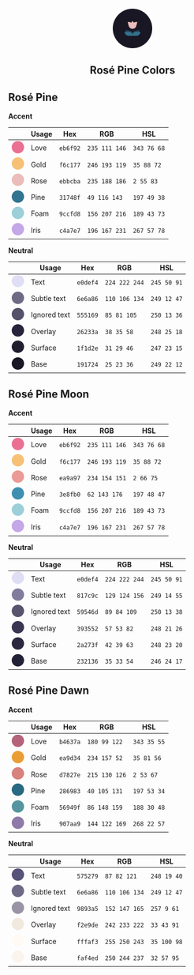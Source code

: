 <p align="center">
  <img src="assets/icon.png" width="80" />
  <h2 align="center">Rosé Pine Colors</h2>
</p>

## Rosé Pine

**Accent**

|                                                    | Usage | Hex      | RGB           | HSL         |
| -------------------------------------------------- | ----- | -------- | ------------- | ----------- |
| <img src="assets/rose-pine/love.png" width="25" /> | Love  | `eb6f92` | `235 111 146` | `343 76 68` |
| <img src="assets/rose-pine/gold.png" width="25" /> | Gold  | `f6c177` | `246 193 119` | `35 88 72`  |
| <img src="assets/rose-pine/rose.png" width="25" /> | Rose  | `ebbcba` | `235 188 186` | `2 55 83`   |
| <img src="assets/rose-pine/pine.png" width="25" /> | Pine  | `31748f` | `49 116 143`  | `197 49 38` |
| <img src="assets/rose-pine/foam.png" width="25" /> | Foam  | `9ccfd8` | `156 207 216` | `189 43 73` |
| <img src="assets/rose-pine/iris.png" width="25" /> | Iris  | `c4a7e7` | `196 167 231` | `267 57 78` |

**Neutral**

|                                                            | Usage        | Hex      | RGB           | HSL         |
| ---------------------------------------------------------- | ------------ | -------- | ------------- | ----------- |
| <img src="assets/rose-pine/text.png" width="25" />         | Text         | `e0def4` | `224 222 244` | `245 50 91` |
| <img src="assets/rose-pine/text-subtle.png" width="25" />  | Subtle text  | `6e6a86` | `110 106 134` | `249 12 47` |
| <img src="assets/rose-pine/text-ignored.png" width="25" /> | Ignored text | `555169` | `85 81 105`   | `250 13 36` |
| <img src="assets/rose-pine/overlay.png" width="25" />      | Overlay      | `26233a` | `38 35 58`    | `248 25 18` |
| <img src="assets/rose-pine/surface.png" width="25" />      | Surface      | `1f1d2e` | `31 29 46`    | `247 23 15` |
| <img src="assets/rose-pine/base.png" width="25" />         | Base         | `191724` | `25 23 36`    | `249 22 12` |

## Rosé Pine Moon

**Accent**

|                                                         | Usage | Hex      | RGB           | HSL         |
| ------------------------------------------------------- | ----- | -------- | ------------- | ----------- |
| <img src="assets/rose-pine-moon/love.png" width="25" /> | Love  | `eb6f92` | `235 111 146` | `343 76 68` |
| <img src="assets/rose-pine-moon/gold.png" width="25" /> | Gold  | `f6c177` | `246 193 119` | `35 88 72`  |
| <img src="assets/rose-pine-moon/rose.png" width="25" /> | Rose  | `ea9a97` | `234 154 151` | `2 66 75`   |
| <img src="assets/rose-pine-moon/pine.png" width="25" /> | Pine  | `3e8fb0` | `62 143 176`  | `197 48 47` |
| <img src="assets/rose-pine-moon/foam.png" width="25" /> | Foam  | `9ccfd8` | `156 207 216` | `189 43 73` |
| <img src="assets/rose-pine-moon/iris.png" width="25" /> | Iris  | `c4a7e7` | `196 167 231` | `267 57 78` |

**Neutral**

|                                                                 | Usage        | Hex      | RGB           | HSL         |
| --------------------------------------------------------------- | ------------ | -------- | ------------- | ----------- |
| <img src="assets/rose-pine-moon/text.png" width="25" />         | Text         | `e0def4` | `224 222 244` | `245 50 91` |
| <img src="assets/rose-pine-moon/text-subtle.png" width="25" />  | Subtle text  | `817c9c` | `129 124 156` | `249 14 55` |
| <img src="assets/rose-pine-moon/text-ignored.png" width="25" /> | Ignored text | `59546d` | `89 84 109`   | `250 13 38` |
| <img src="assets/rose-pine-moon/overlay.png" width="25" />      | Overlay      | `393552` | `57 53 82`    | `248 21 26` |
| <img src="assets/rose-pine-moon/surface.png" width="25" />      | Surface      | `2a273f` | `42 39 63`    | `248 23 20` |
| <img src="assets/rose-pine-moon/base.png" width="25" />         | Base         | `232136` | `35 33 54`    | `246 24 17` |

## Rosé Pine Dawn

**Accent**

|                                                         | Usage | Hex      | RGB           | HSL         |
| ------------------------------------------------------- | ----- | -------- | ------------- | ----------- |
| <img src="assets/rose-pine-dawn/love.png" width="25" /> | Love  | `b4637a` | `180 99 122`  | `343 35 55` |
| <img src="assets/rose-pine-dawn/gold.png" width="25" /> | Gold  | `ea9d34` | `234 157 52`  | `35 81 56`  |
| <img src="assets/rose-pine-dawn/rose.png" width="25" /> | Rose  | `d7827e` | `215 130 126` | `2 53 67`   |
| <img src="assets/rose-pine-dawn/pine.png" width="25" /> | Pine  | `286983` | `40 105 131`  | `197 53 34` |
| <img src="assets/rose-pine-dawn/foam.png" width="25" /> | Foam  | `56949f` | `86 148 159`  | `188 30 48` |
| <img src="assets/rose-pine-dawn/iris.png" width="25" /> | Iris  | `907aa9` | `144 122 169` | `268 22 57` |

**Neutral**

|                                                                 | Usage        | Hex      | RGB           | HSL         |
| --------------------------------------------------------------- | ------------ | -------- | ------------- | ----------- |
| <img src="assets/rose-pine-dawn/text.png" width="25" />         | Text         | `575279` | `87 82 121`   | `248 19 40` |
| <img src="assets/rose-pine-dawn/text-subtle.png" width="25" />  | Subtle text  | `6e6a86` | `110 106 134` | `249 12 47` |
| <img src="assets/rose-pine-dawn/text-ignored.png" width="25" /> | Ignored text | `9893a5` | `152 147 165` | `257 9 61`  |
| <img src="assets/rose-pine-dawn/overlay.png" width="25" />      | Overlay      | `f2e9de` | `242 233 222` | `33 43 91`  |
| <img src="assets/rose-pine-dawn/surface.png" width="25" />      | Surface      | `fffaf3` | `255 250 243` | `35 100 98` |
| <img src="assets/rose-pine-dawn/base.png" width="25" />         | Base         | `faf4ed` | `250 244 237` | `32 57 95`  |
